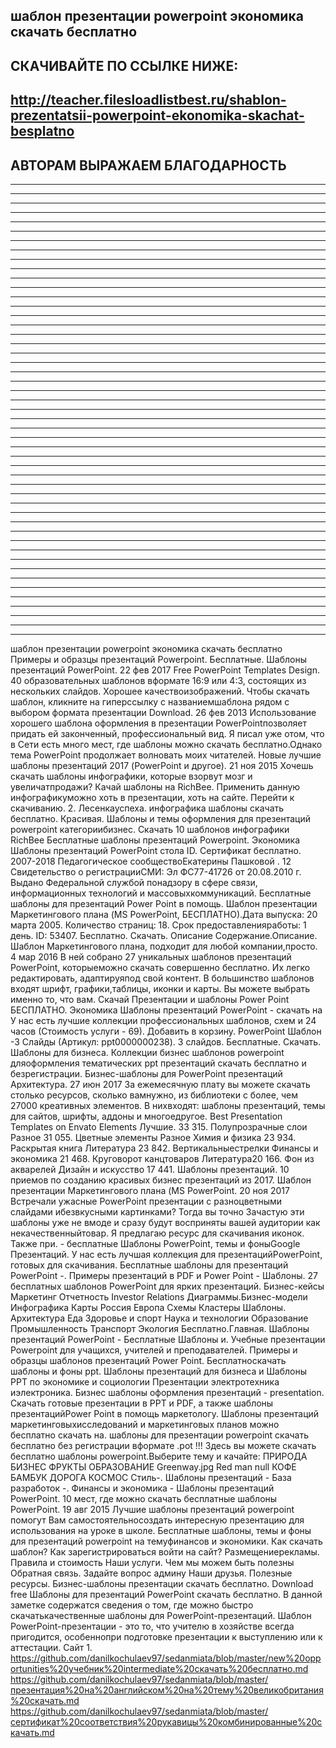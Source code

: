шаблон презентации powerpoint экономика скачать бесплатно
--------------------------------------------------
СКАЧИВАЙТЕ ПО ССЫЛКЕ НИЖЕ:
--------------------------------------------------
http://teacher.filesloadlistbest.ru/shablon-prezentatsii-powerpoint-ekonomika-skachat-besplatno
--------------------------------------------------
АВТОРАМ ВЫРАЖАЕМ БЛАГОДАРНОСТЬ
--------------------------------------------------
--------------------------------------------------
--------------------------------------------------
--------------------------------------------------
--------------------------------------------------
--------------------------------------------------
--------------------------------------------------
--------------------------------------------------
--------------------------------------------------
--------------------------------------------------
--------------------------------------------------
--------------------------------------------------
--------------------------------------------------
--------------------------------------------------
--------------------------------------------------
--------------------------------------------------
--------------------------------------------------
--------------------------------------------------
--------------------------------------------------
--------------------------------------------------
--------------------------------------------------
--------------------------------------------------
--------------------------------------------------
--------------------------------------------------
--------------------------------------------------
--------------------------------------------------
--------------------------------------------------
--------------------------------------------------
--------------------------------------------------
--------------------------------------------------
--------------------------------------------------
--------------------------------------------------
--------------------------------------------------
--------------------------------------------------
--------------------------------------------------
--------------------------------------------------
--------------------------------------------------
--------------------------------------------------
--------------------------------------------------
--------------------------------------------------
--------------------------------------------------
--------------------------------------------------
--------------------------------------------------
--------------------------------------------------
--------------------------------------------------
--------------------------------------------------
--------------------------------------------------
--------------------------------------------------
--------------------------------------------------
--------------------------------------------------
шаблон презентации powerpoint экономика скачать бесплатно Примеры и образцы презентаций Powerpoint. Бесплатные. Шаблоны презентаций PowerPoint. 22 фев 2017  Free PowerPoint Templates Design. 40 образовательных шаблонов вформате 16:9 или 4:3, состоящих из нескольких слайдов. Хорошее качествоизображений. Чтобы скачать шаблон, кликните на гиперссылку с названиемшаблона рядом с выбором формата презентации  Download. 26 фев 2013  Использование хорошего шаблона оформления в презентации PowerPointпозволяет придать ей законченный, профессиональный вид. Я писал уже отом, что в Сети есть много мест, где шаблоны можно скачать бесплатно.Однако тема PowerPoint продолжает волновать моих читателей. Новые лучшие шаблоны презентаций 2017 (PowerPoint и другое). 21 ноя 2015  Хочешь скачать шаблоны инфографики, которые взорвут мозг и увеличатпродажи? Качай шаблоны на RichBee.  Применить данную инфографикуможно хоть в презентации, хоть на сайте. Перейти к скачиванию. 2. Лесенкауспеха. инфографика шаблоны скачать бесплатно. Красивая. Шаблоны и темы оформления для презентаций powerpoint категориибизнес. Скачать 10 шаблонов инфографики  RichBee
Бесплатные шаблоны презентаций Powerpoint. Экономика Шаблоны презентаций PowerPoint  стола ID. Сертификат  бесплатно. 2007-2018 Педагогическое сообществоЕкатерины Пашковой  . 12 Свидетельство о регистрацииСМИ: Эл ФС77-41726 от 20.08.2010 г. Выдано Федеральной службой понадзору в сфере связи, информационных технологий и массовыхкоммуникаций. Бесплатные шаблоны для презентаций Power Point в помощь. Шаблон презентации Маркетингового плана (MS PowerPoint, БЕСПЛАТНО).Дата выпуска: 20 марта 2005. Количество страниц: 18. Срок предоставленияработы: 1 день. ID: 53407. Бесплатно. Скачать. Описание Содержание.Описание. Шаблон Маркетингового плана, подходит для любой компании,просто. 4 мар 2016  В ней собрано 27 уникальных шаблонов презентаций PowerPoint, которыеможно скачать совершенно бесплатно. Их легко редактировать, адаптируяпод свой контент. В большинство шаблонов входят шрифт, графики,таблицы, иконки и карты. Вы можете выбрать именно то, что вам. Скачай Презентации и шаблоны Power Point БЕСПЛАТНО. Экономика Шаблоны презентаций PowerPoint - скачать на  У нас есть лучшие коллекции профессиональных шаблонов, схем и 24 часов (Стоимость услуги - 69). Добавить в корзину. PowerPoint Шаблон -3 Слайды (Артикул: ppt0000000238). 3 слайдов. Бесплатные. Скачать.
Шаблоны для бизнеса. Коллекции бизнес шаблонов powerpoint дляоформления тематических ppt презентаций скачать бесплатно и безрегистрации. Бизнес-шаблоны для PowerPoint презентаций  Архитектура. 27 июн 2017  За ежемесячную плату вы можете скачать столько ресурсов, сколько вамнужно, из библиотеки с более, чем 27000 креативных элементов. В нихвходят: шаблоны презентаций, темы для сайтов, шрифты, аддоны и многоедругое. Best Presentation Templates on Envato Elements Лучшие. 33 315. Полупрозрачные слои Разное 31 055. Цветные элементы Разное Химия и физика 23 934. Раскрытая книга Литература 23 842. Вертикальныестрелки Финансы и экономика 21 468. Круговорот канцтоваров Литература20 166. Фон из акварелей Дизайн и искусство 17 441. Шаблоны презентаций. 10 приемов по созданию красивых бизнес презентаций из 2017. Шаблон презентации Маркетингового плана (MS PowerPoint. 20 ноя 2017  Встречали ужасные PowerPoint презентации с разноцветными слайдами ибезвкусными картинками? Тогда вы точно  Зачастую эти шаблоны уже не вмоде и сразу будут восприняты вашей аудитории как некачественныйтовар. Я предлагаю  ресурс для скачивания иконок. Также при. - бесплатные Шаблоны PowerPoint, темы и фоныGoogle Презентаций. У нас есть лучшая коллекция для презентацийPowerPoint, готовых для скачивания.
Бесплатные шаблоны для презентаций PowerPoint -. Примеры презентаций в PDF и Power Point - Шаблоны. 27 бесплатных шаблонов PowerPoint для ярких презентаций. Бизнес-кейсы  Маркетинг  Отчетность  Investor Relations  Диаграммы.Бизнес-модели  Инфографика  Карты  Россия  Европа  Схемы  Кластеры Шаблоны. Архитектура  Еда  Здоровье и спорт  Наука и технологии Образование  Промышленность  Транспорт  Экология  Бесплатно.Главная. Шаблоны презентаций PowerPoint - Бесплатные Шаблоны и. Учебные презентации Powerpoint для учащихся, учителей и преподавателей. Примеры и образцы шаблонов презентаций Power Point. Бесплатноскачать шаблоны и фоны ppt. Шаблоны презентаций для бизнеса и Шаблоны PPT по экономике и социологии  Презентации электротехника иэлектроника. Бизнес шаблоны оформления презентаций - presentation. Скачать готовые презентации в PPT и PDF, а также шаблоны презентацийPower Point в помощь маркетологу. Шаблоны презентаций маркетинговыхисследований и маркетинговых планов можно бесплатно скачать на.
шаблоны для презентации powerpoint скачать бесплатно без регистрации вформате .pot !!! Здесь вы можете скачать бесплатно шаблоны powerpoint.Выберите тему и качайте: ПРИРОДА  БИЗНЕС  ФРУКТЫ  ОБРАЗОВАНИЕ Greenway.jpg  Red man  null  КОФЕ  БАМБУК  ДОРОГА  КОСМОС  Стиль-. Шаблоны презентаций - База разработок  -. Финансы и экономика - Шаблоны презентаций PowerPoint. 10 мест, где можно скачать бесплатные шаблоны PowerPoint. 19 авг 2015  Лучшие шаблоны презентаций powerpoint помогут Вам самостоятельносоздать интересную презентацию для использования на уроке в школе. Бесплатные шаблоны, темы и фоны для презентаций powerpoint на темуфинансов и экономики. Как скачать шаблон? Как зарегистрироваться  войти на сайт? Размещениерекламы. Правила и стоимость  Наши услуги. Чем мы можем быть полезны Обратная связь. Задайте вопрос админу  Наши друзья. Полезные ресурсы. Бизнес-шаблоны презентации скачать бесплатно. Download free
Шаблоны для презентаций PowerPoint скачать бесплатно. В данной заметке содержатся сведения о том, где можно быстро скачатькачественные шаблоны для PowerPoint-презентаций. Шаблон PowerPoint-презентации - это то, что учителю в хозяйстве всегда пригодится, особеннопри подготовке презентации к выступлению или к аттестации. Сайт 1.
https://github.com/danilkochulaev97/sedanmiata/blob/master/new%20opportunities%20учебник%20intermediate%20скачать%20бесплатно.md
https://github.com/danilkochulaev97/sedanmiata/blob/master/презентация%20на%20английском%20на%20тему%20великобритания%20скачать.md
https://github.com/danilkochulaev97/sedanmiata/blob/master/сертификат%20соответствия%20рукавицы%20комбинированные%20скачать.md
